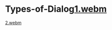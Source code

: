 # Types-of-Dialog[1.webm](https://user-images.githubusercontent.com/84305902/184892486-0fd57b8f-e68f-4829-beda-f6cf89e1ff77.webm)
[2.webm](https://user-images.githubusercontent.com/84305902/184892500-a5f0a177-8604-454d-8962-843407e9138f.webm)
